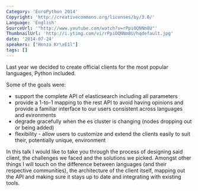 ```yaml
---
Category: 'EuroPython 2014'
Copyright: 'http://creativecommons.org/licenses/by/3.0/'
Language: 'English'
SourceUrl: '"http://www.youtube.com/watch?v=rPpiOQNNm8U"'
ThumbnailUrl: 'http://i.ytimg.com/vi/rPpiOQNNm8U/hqdefault.jpg'
date: '2014-07-24'
speakers: ["Honza Kr\xE1l"]
tags: []
---
```

Last year we decided to create official clients for the most popular languages, Python included.

Some of the goals were:

* support the complete API of elasticsearch including all parameters
* provide a 1-to-1 mapping to the rest API to avoid having opinions and provide a familiar interface to our users consistent across languages and evironments
* degrade gracefully when the es cluster is changing (nodes dropping out or being added)
* flexibility - allow users to customize and extend the clients easily to suit their, potentially unique, environment

In this talk I would like to take you through the process of designing said client, the challenges we faced and the solutions we picked. Amongst other things I will touch on the difference between languages (and their respective communities), the architecture of the client itself, mapping out the API and making sure it stays up to date and integrating with existing tools.
